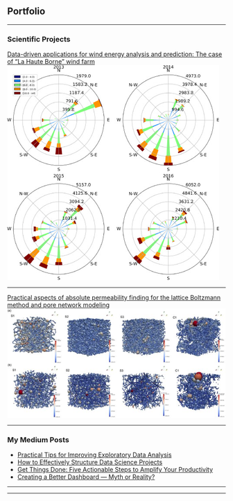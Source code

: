 ## Portfolio

---

### Scientific Projects 

[Data-driven applications for wind energy analysis and prediction: The case of “La Haute Borne” wind farm]([/sample_page](https://www.sciencedirect.com/science/article/pii/S2772508122000382))
<img src="images/fig1.jpg?raw=true"/>

---
[Practical aspects of absolute permeability finding for the lattice Boltzmann method and pore network modeling]([/sample_page](https://www.sciencedirect.com/science/article/abs/pii/S0378437121005227))
<img src="images/fig2.jpg?raw=true"/>

---

### My Medium Posts

- [Practical Tips for Improving Exploratory Data Analysis](https://towardsdatascience.com/practical-tips-for-improving-exploratory-data-analysis-1c43b3484577)
- [How to Effectively Structure Data Science Projects](https://towardsdatascience.com/how-to-effectively-structure-data-science-projects-85f717e65c75)
- [Get Things Done: Five Actionable Steps to Amplify Your Productivity](https://code.likeagirl.io/get-things-done-five-actionable-steps-to-amplify-your-productivity-9ec628499677)
- [Creating a Better Dashboard — Myth or Reality?](https://medium.com/towards-data-science/creating-a-better-dashboard-myth-or-reality-3d355b03e52c)

---




---

